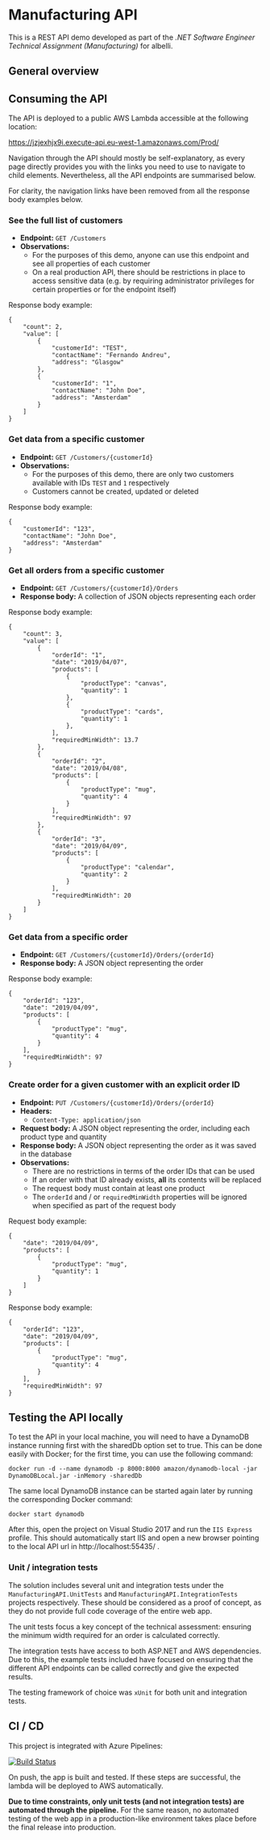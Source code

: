 # Manufacturing API

This is a REST API demo developed as part of the *.NET Software Engineer Technical Assignment (Manufacturing)* for albelli.  

## General overview

## Consuming the API

The API is deployed to a public AWS Lambda accessible at the following location:

https://jzjexhjx9i.execute-api.eu-west-1.amazonaws.com/Prod/

Navigation through the API should mostly be self-explanatory, as every page directly provides you with the links you need to
use to navigate to child elements. Nevertheless, all the API endpoints are summarised below.

For clarity, the navigation links have been removed from all the response body examples below.

### See the full list of customers

- **Endpoint:** `GET /Customers`
- **Observations:**
    - For the purposes of this demo, anyone can use this endpoint and see all properties of each customer
    - On a real production API, there should be restrictions in place to access sensitive data (e.g. by requiring 
      administrator privileges for certain properties or for the endpoint itself)

Response body example:

```
{
    "count": 2,
    "value": [
        {
            "customerId": "TEST",
            "contactName": "Fernando Andreu",
            "address": "Glasgow"
        },
        {
            "customerId": "1",
            "contactName": "John Doe",
            "address": "Amsterdam"
        }
    ]
}
```

### Get data from a specific customer

- **Endpoint:** `GET /Customers/{customerId}`
- **Observations:**
    - For the purposes of this demo, there are only two customers available with IDs `TEST` and `1` respectively
    - Customers cannot be created, updated or deleted
    
Response body example:

```
{
    "customerId": "123",
    "contactName": "John Doe",
    "address": "Amsterdam"
}
```

### Get all orders from a specific customer

- **Endpoint:** `GET /Customers/{customerId}/Orders`
- **Response body:** A collection of JSON objects representing each order

Response body example:

```
{
    "count": 3,
    "value": [
        {
            "orderId": "1",
            "date": "2019/04/07",
            "products": [
                {
                    "productType": "canvas",
                    "quantity": 1
                },
                {
                    "productType": "cards",
                    "quantity": 1
                },
            ],
            "requiredMinWidth": 13.7
        },
        {
            "orderId": "2",
            "date": "2019/04/08",
            "products": [
                {
                    "productType": "mug",
                    "quantity": 4
                }
            ],
            "requiredMinWidth": 97
        },
        {
            "orderId": "3",
            "date": "2019/04/09",
            "products": [
                {
                    "productType": "calendar",
                    "quantity": 2
                }
            ],
            "requiredMinWidth": 20
        }
    ]
}
```

### Get data from a specific order

- **Endpoint:** `GET /Customers/{customerId}/Orders/{orderId}`
- **Response body:** A JSON object representing the order

Response body example:

```
{
    "orderId": "123",
    "date": "2019/04/09",
    "products": [
        {
            "productType": "mug",
            "quantity": 4
        }
    ],
    "requiredMinWidth": 97
}
```

### Create order for a given customer with an explicit order ID

- **Endpoint:** `PUT /Customers/{customerId}/Orders/{orderId}`
- **Headers:**
    - `Content-Type: application/json`
- **Request body:** A JSON object representing the order, including each product type and quantity
- **Response body:** A JSON object representing the order as it was saved in the database
- **Observations:**
    - There are no restrictions in terms of the order IDs that can be used
    - If an order with that ID already exists, **all** its contents will be replaced
    - The request body must contain at least one product
    - The `orderId` and / or `requiredMinWidth` properties will be ignored when specified as part of the request body

Request body example:

```
{
    "date": "2019/04/09",
    "products": [
        {
            "productType": "mug",
            "quantity": 1
        }
    ]
}
```

Response body example:

```
{
    "orderId": "123",
    "date": "2019/04/09",
    "products": [
        {
            "productType": "mug",
            "quantity": 4
        }
    ],
    "requiredMinWidth": 97
}
```


## Testing the API locally

To test the API in your local machine, you will need to have a DynamoDB instance running first with the sharedDb
option set to true. This can be done easily with Docker; for the first time, you can use the following command:

```
docker run -d --name dynamodb -p 8000:8000 amazon/dynamodb-local -jar DynamoDBLocal.jar -inMemory -sharedDb
```

The same local DynamoDB instance can be started again later by running the corresponding Docker command:

```
docker start dynamodb
```

After this, open the project on Visual Studio 2017 and run the `IIS Express` profile. This should automatically
start IIS and open a new browser pointing to the local API url in http://localhost:55435/ .

### Unit / integration tests

The solution includes several unit and integration tests under the `ManufacturingAPI.UnitTests` and 
`ManufacturingAPI.IntegrationTests` projects respectively. These should be considered as a proof of concept, as 
they do not provide full code coverage of the entire web app.

The unit tests focus a key concept of the technical assessment: ensuring the minimum width required for
an order is calculated correctly.

The integration tests have access to both ASP.NET and AWS dependencies. Due to this, the example tests included 
have focused on ensuring that the different API endpoints can be called correctly and give the expected results.

The testing framework of choice was `xUnit` for both unit and integration tests.

## CI / CD

This project is integrated with Azure Pipelines:

[![Build Status](https://dev.azure.com/fernandreu-public/ManufacturingAPI/_apis/build/status/ManufacturingAPI-CI?branchName=master)](https://dev.azure.com/fernandreu-public/ManufacturingAPI/_build/latest?definitionId=4&branchName=master)

On push, the app is built and tested. If these steps are successful, the lambda will be deployed to AWS automatically.

**Due to time constraints, only unit tests (and not integration tests) are automated through the pipeline.** For the
same reason, no automated testing of the web app in a production-like environment takes place before the final release
into production.
